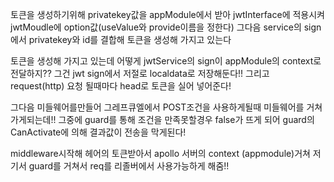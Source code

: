 토큰을 생성하기위해
privatekey값을 appModule에서 받아 jwtInterface에 적용시켜 jwtMoudle에 option값(useValue와 provide이름을 정한다) 그다음
service의 sign에서 privatekey와 id를 결합해 토큰을 생성해 가지고 있는다

토큰을 생성해 가지고 있는데 어떻게 jwtService의 sign이 appModule의 context로 전달하지?? 그건 jwt sign에서 저절로 localdata로 저장해둔다!! 그리고 
request(http) 요청 될때마다 head로 토큰을 실어 넣어준다! 


그다음 미들웨어를만들어 그레프큐엘에서 POST조건을 사용하게될때
미들웨어를 거쳐가게되는데!! 그중에 guard를 통해 조건을 만족못할경우
false가 뜨게 되어 guard의 CanActivate에 의해 결과값이 전송을 막게된다!


middleware시작해 헤어의 토큰받아서
apollo 서버의 context (appmodule)거쳐 
저기서 guard를 거쳐서
req를 리졸버에서 사용가능하게 해줌!!